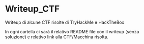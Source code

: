 # Writeup_CTF
Writeup di alcune CTF risolte di TryHackMe e HackTheBox

In ogni cartella ci sarà il relativo README file con il writeup (senza soluzione) e relativo link alla CTF/Macchina risolta.
